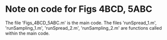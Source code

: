 # Note on code for Figs 4BCD, 5ABC
The file 'Figs_4BCD_5ABC.m' is the main code.
The files 'runSpread_1.m', 'runSampling_1.m', 'runSpread_2.m', 'runSampling_2.m' are functions called within the main code.
